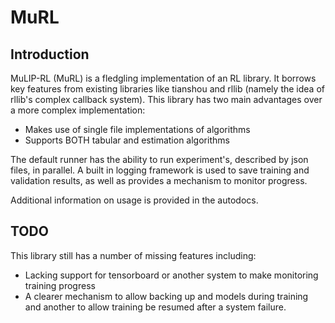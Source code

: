 # MuRL
## Introduction

MuLIP-RL (MuRL) is a fledgling implementation of an RL library. It borrows key features from existing libraries like tianshou and rllib (namely the idea of rllib's complex callback system). This library has two main advantages over a more complex implementation:

- Makes use of single file implementations of algorithms
- Supports BOTH tabular and estimation algorithms

The default runner has the ability to run experiment's, described by json files, in parallel. A built in logging framework is used to save training and validation results, as well as provides a mechanism to monitor progress. 

Additional information on usage is provided in the autodocs.

## TODO

This library still has a number of missing features including:

- Lacking support for tensorboard or another system to make monitoring training progress
- A clearer mechanism to allow backing up and models during training and another to allow training be resumed after a system failure.
